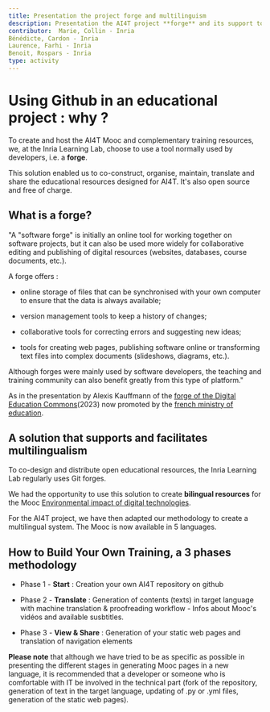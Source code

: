 ```yaml
---
title: Presentation the project forge and multilinguism
description: Presentation the AI4T project **forge** and its support to multilinguism
contributor:  Marie, Collin - Inria
Bénédicte, Cardon - Inria
Laurence, Farhi - Inria
Benoit, Rospars - Inria
type: activity
---
```


# Using Github in an educational project : why ?

To create and host the AI4T Mooc and complementary training resources,
we, at the Inria Learning Lab, choose to use a tool normally used by
developers, i.e. a **forge**.

This solution enabled us to co-construct, organise, maintain, translate
and share the educational resources designed for AI4T. It's also open
source and free of charge.

## What is a forge?

"A "software forge" is initially an online tool for working together on
software projects, but it can also be used more widely for collaborative
editing and publishing of digital resources (websites, databases, course
documents, etc.).

A forge offers :

-   online storage of files that can be synchronised with your own
computer to ensure that the data is always available;

-   version management tools to keep a history of changes;

-   collaborative tools for correcting errors and suggesting new ideas;

-   tools for creating web pages, publishing software online or
transforming text files into complex documents (slideshows,
diagrams, etc.).

Although forges were mainly used by software developers, the teaching
and training community can also benefit greatly from this type of
platform."

As in the presentation by Alexis Kauffmann of the [forge of the Digital Education Commons](https://forge.aeif.fr/framaka/que-la-forge-soit-avec-toi#quest-ce-quune-forge-)(2023)
now promoted by the [french ministry of education](https://www.education.gouv.fr).

## A solution that supports and facilitates multilingualism

To co-design and distribute open educational resources, the Inria
Learning Lab regularly uses Git forges.

We had the opportunity to use this solution to create **bilingual
resources** for the Mooc [Environmental impact of digital technologies](https://learninglab.gitlabpages.inria.fr/mooc-impacts-num/mooc-impacts-num-ressources/en/index.html).

For the AI4T project, we have then adapted our methodology to create a
multilingual system. The Mooc is now available in 5 languages.

## **How to Build Your Own Training, a 3 phases methodology**

-   Phase 1 - **Start** : Creation your own AI4T repository on github

-   Phase 2 - **Translate** : Generation of contents (texts) in target
language with machine translation & proofreading workflow - Infos about Mooc's vidéos and available susbtitles.

-   Phase 3 - **View & Share** : Generation of your static web pages and translation of navigation elements

**Please note** that although we have tried to be as specific as
possible in presenting the different stages in generating Mooc pages in
a new language, it is recommended that a developer or someone who is
comfortable with IT be involved in the technical part (fork of the
repository, generation of text in the target language, updating of .py
or .yml files, generation of the static web pages).

